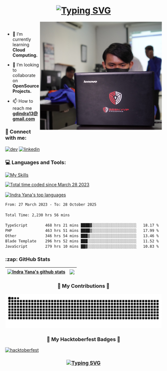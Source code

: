 <h1 align="center"><a href="https://git.io/typing-svg"><img src="https://readme-typing-svg.demolab.com?font=Consolas&size=30&pause=2000&color=00FF00&background=000000&center=true&vCenter=true&width=550&lines=Hi%2C+I'm+Indra+Adnyana+%F0%9F%91%8B;A+passionate+software+engineer" alt="Typing SVG" /></a></h1>
<p><img align="right" alt="Coding" width="392em" src="foto.jpg"></p><br>

- 🌱 I’m currently learning **Cloud Computing.**

- 👯 I’m looking to collaborate on **OpenSource Projects.**

- 📫 How to reach me **gdindra13@gmail.com**

<h3 align="left">🤙 Connect with me:</h3>
<p align="left">
<a href="https://dev.to/indrayyana" target="blank"><img align="center" src="https://skillicons.dev/icons?i=devto" alt="dev" height="44" width="50" /></a>
<a href="https://www.linkedin.com/in/indrayyana" target="blank"><img align="center" src="https://skillicons.dev/icons?i=linkedin" alt="linkedin" height="40" width="50" /></a>
</p>

<h3 align="left">💻 Languages and Tools:</h3>
<!-- <p align="left"> <a href="https://www.w3.org/html/" target="_blank" rel="noreferrer"> <img src="https://raw.githubusercontent.com/devicons/devicon/master/icons/html5/html5-original-wordmark.svg" alt="html5" width="40" height="40"/> </a> <a href="https://www.w3schools.com/css/" target="_blank" rel="noreferrer"> <img src="https://raw.githubusercontent.com/devicons/devicon/master/icons/css3/css3-original-wordmark.svg" alt="css3" width="40" height="40"/> </a> <a href="https://developer.mozilla.org/en-US/docs/Web/JavaScript" target="_blank" rel="noreferrer"> <img src="https://raw.githubusercontent.com/devicons/devicon/master/icons/javascript/javascript-original.svg" alt="javascript" width="40" height="40"/> </a> <a href="https://www.php.net" target="_blank" rel="noreferrer"> <img src="https://raw.githubusercontent.com/devicons/devicon/master/icons/php/php-original.svg" alt="php" width="40" height="40"/> </a> <a href="https://www.python.org" target="_blank" rel="noreferrer"> <img src="https://raw.githubusercontent.com/devicons/devicon/master/icons/python/python-original.svg" alt="python" width="40" height="40"/> </a> <a href="https://www.djangoproject.com/" target="_blank" rel="noreferrer"> <img src="https://cdn.worldvectorlogo.com/logos/django.svg" alt="django" width="40" height="40"/> </a> <a href="https://nodejs.org" target="_blank" rel="noreferrer"> <img src="https://raw.githubusercontent.com/devicons/devicon/master/icons/nodejs/nodejs-original-wordmark.svg" alt="nodejs" width="40" height="40"/> </a> <a href="https://dart.dev" target="_blank" rel="noreferrer"> <img src="https://www.vectorlogo.zone/logos/dartlang/dartlang-icon.svg" alt="dart" width="40" height="40"/> </a> <a href="https://flutter.dev" target="_blank" rel="noreferrer"> <img src="https://www.vectorlogo.zone/logos/flutterio/flutterio-icon.svg" alt="flutter" width="40" height="40"/> </a> <a href="https://www.java.com" target="_blank" rel="noreferrer"> <img src="https://raw.githubusercontent.com/devicons/devicon/master/icons/java/java-original.svg" alt="java" width="40" height="40"/> </a> <a href="https://www.w3schools.com/cpp/" target="_blank" rel="noreferrer"> <img src="https://raw.githubusercontent.com/devicons/devicon/master/icons/cplusplus/cplusplus-original.svg" alt="cplusplus" width="40" height="40"/> </a> <a href="https://www.mysql.com/" target="_blank" rel="noreferrer"> <img src="https://raw.githubusercontent.com/devicons/devicon/master/icons/mysql/mysql-original-wordmark.svg" alt="mysql" width="40" height="40"/> </a> <a href="https://www.postgresql.org" target="_blank" rel="noreferrer"> <img src="https://raw.githubusercontent.com/devicons/devicon/master/icons/postgresql/postgresql-original-wordmark.svg" alt="postgresql" width="40" height="40"/> </a> <a href="https://firebase.google.com/" target="_blank" rel="noreferrer"> <img src="https://www.vectorlogo.zone/logos/firebase/firebase-icon.svg" alt="firebase" width="40" height="40"/> </a> <a href="https://www.docker.com/" target="_blank" rel="noreferrer"> <img src="https://raw.githubusercontent.com/devicons/devicon/master/icons/docker/docker-original-wordmark.svg" alt="docker" width="40" height="40"/> </a> <a href="https://git-scm.com/" target="_blank" rel="noreferrer"> <img src="https://www.vectorlogo.zone/logos/git-scm/git-scm-icon.svg" alt="git" width="40" height="40"/> </a> <a href="https://postman.com" target="_blank" rel="noreferrer"> <img src="https://www.vectorlogo.zone/logos/getpostman/getpostman-icon.svg" alt="postman" width="40" height="40"/> </a> <a href="https://www.linux.org/" target="_blank" rel="noreferrer"> <img src="https://raw.githubusercontent.com/devicons/devicon/master/icons/linux/linux-original.svg" alt="linux" width="40" height="40"/> </a> </p> -->
<p> <a href="https://skillicons.dev"><img src="https://skillicons.dev/icons?i=js,react,bootstrap,tailwind,go,nodejs,expressjs,php,laravel,python,mysql,postgres,firebase,gcp,docker,git,postman,linux&theme=dark&perline=6" alt="My Skills" /> </a> </p>

<a href="https://wakatime.com/@d2767603-e23e-49b9-84e8-252b6b99bb44"><img src="https://wakatime.com/badge/user/d2767603-e23e-49b9-84e8-252b6b99bb44.svg?style=for-the-badge" alt="Total time coded since March 28 2023" /></a>

<a href="https://github.com/indrayyana/github-readme-stats"><img align="center" src="https://github-readme-stats-eight-theta.vercel.app/api/top-langs/?username=indrayyana&hide=cmake,html,css,scss,less&theme=chartreuse-dark&hide_border=true&langs_count=8" alt="Indra Yana's top languages" /></a>

<!--START_SECTION:waka-->

```txt
From: 27 March 2023 - To: 28 October 2025

Total Time: 2,230 hrs 56 mins

TypeScript        468 hrs 21 mins ████▓░░░░░░░░░░░░░░░░░░░░   18.17 %
PHP               463 hrs 51 mins ████▒░░░░░░░░░░░░░░░░░░░░   17.99 %
Other             346 hrs 54 mins ███▒░░░░░░░░░░░░░░░░░░░░░   13.46 %
Blade Template    296 hrs 52 mins ███░░░░░░░░░░░░░░░░░░░░░░   11.52 %
JavaScript        279 hrs 10 mins ██▓░░░░░░░░░░░░░░░░░░░░░░   10.83 %
```

<!--END_SECTION:waka-->

<h3>:zap: GitHub Stats</h3>
  
| <a href="https://github.com/indrayyana/github-readme-stats"><img align="center" src="https://github-readme-stats-sigma-five.vercel.app/api?username=indrayyana&show_icons=true&theme=chartreuse-dark&include_all_commits=true&count_private=true&hide_border=true" alt="Indra Yana's github stats" /></a> | <a href="https://github.com/indrayyana/github-readme-stats"><img align="center" src="https://github-readme-streak-stats.herokuapp.com/?user=indrayyana&theme=chartreuse-dark&hide_border=true" /></a> |
| ------------- | ------------- |

<h3 align="center">🐍 My Contributions 🐍</h3>
<p><img alt="snake gif" src="https://github.com/indrayyana/indrayyana/blob/output/github-contribution-grid-snake-dark.svg" /></p>

<h3 align="center">🚀 My Hacktoberfest Badges 🚀</h3>
<a href="https://holopin.io/@indrayyana"><img alt="hacktoberfest" src="https://holopin.me/indrayyana" /></a>

<h3 align="center"><a href="https://git.io/typing-svg"><img src="https://readme-typing-svg.demolab.com?font=Consolas&size=30&pause=2000&color=00FF00&center=true&vCenter=true&width=550&lines=Thanks+for+visiting+%F0%9F%99%8F;Shoot+me+a+message+on+Email" alt="Typing SVG" /></a></h3>

